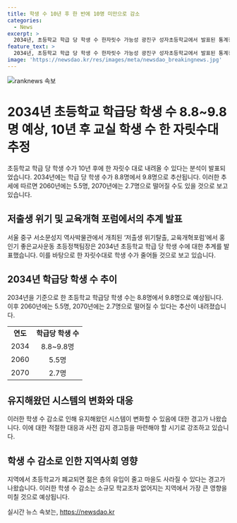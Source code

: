 ```yaml
---
title: 학생 수 10년 후 한 반에 10명 미만으로 감소
categories:
  - News
excerpt: >
  2034년, 초등학교 학급 당 학생 수 한자릿수 가능성 광진구 성자초등학교에서 발표된 통계청 기반 추산에 따르면, 2034년에 학급 당 학생 수는 8.8~9.8명으로 예상됨. 홍인기 좋은교사운동 팀장은 현재 학생 수 감소 속도가 빠르며, 시스템이 무너질 수 있다며 사전 대책이 필요하다고 강조했다. 또한, 학생 수 감소로 소규모 학교가 사라지는 지역도 있다고 경고했다.
feature_text: >
  2034년, 초등학교 학급 당 학생 수 한자릿수 가능성 광진구 성자초등학교에서 발표된 통계청 기반 추산에 따르면, 2034년에 학급 당 학생 수는 8.8~9.8명으로 예상됨. 홍인기 좋은교사운동 팀장은 현재 학생 수 감소 속도가 빠르며, 시스템이 무너질 수 있다며 사전 대책이 필요하다고 강조했다. 또한, 학생 수 감소로 소규모 학교가 사라지는 지역도 있다고 경고했다.
image: 'https://newsdao.kr/res/images/meta/newsdao_breakingnews.jpg'
---
```


<p><img src="https://newsdao.kr/res/images/meta/newsdao_breakingnews.jpg" alt="ranknews 속보" /></p>

<h1>2034년 초등학교 학급당 학생 수 8.8~9.8명 예상, 10년 후 교실 학생 수 한 자릿수대 추정</h1>

<p data-ke-size="size16">초등학교 학급 당 학생 수가 10년 후에 한 자릿수 대로 내려올 수 있다는 분석이 발표되었습니다. 2034년에는 학급 당 학생 수가 8.8명에서 9.8명으로 추산됩니다. 이러한 추세에 따르면 2060년에는 5.5명, 2070년에는 2.7명으로 떨어질 수도 있을 것으로 보고 있습니다.</p>

<h2 data-ke-size="size26">저출생 위기 및 교육개혁 포럼에서의 추계 발표</h2>

<p data-ke-size="size16">서울 중구 서소문성지 역사박물관에서 개최된 ‘저출생 위기탈출, 교육개혁포럼’에서 홍인기 좋은교사운동 초등정책팀장은 2034년 초등학교 학급 당 학생 수에 대한 추계를 발표했습니다. 이를 바탕으로 한 자릿수대로 학생 수가 줄어들 것으로 보고 있습니다.</p>

<h2 data-ke-size="size26">2034년 학급당 학생 수 추이</h2>

<p data-ke-size="size16">2034년을 기준으로 한 초등학교 학급당 학생 수는 8.8명에서 9.8명으로 예상됩니다. 이후 2060년에는 5.5명, 2070년에는 2.7명으로 떨어질 수 있다는 추산이 내려졌습니다.</p>

<table>
    <tr>
        <td style="text-align: center; height: 17px;"><b>연도</b></td>
        <td style="text-align: center; height: 17px;"><b>학급당 학생 수</b></td>
    </tr>
    <tr>
        <td style="text-align: center; height: 17px;">2034</td>
        <td style="text-align: center; height: 17px;">8.8~9.8명</td>
    </tr>
    <tr>
        <td style="text-align: center; height: 17px;">2060</td>
        <td style="text-align: center; height: 17px;">5.5명</td>
    </tr>
    <tr>
        <td style="text-align: center; height: 17px;">2070</td>
        <td style="text-align: center; height: 17px;">2.7명</td>
    </tr>
</table>

<h2 data-ke-size="size26">유지해왔던 시스템의 변화와 대응</h2>

<p data-ke-size="size16">이러한 학생 수 감소로 인해 유지해왔던 시스템이 변화할 수 있음에 대한 경고가 나왔습니다. 이에 대한 적절한 대응과 사전 감지 경고등을 마련해야 할 시기로 강조하고 있습니다.</p>

<h2 data-ke-size="size26">학생 수 감소로 인한 지역사회 영향</h2>

<p data-ke-size="size16">지역에서 초등학교가 폐교되면 젊은 층의 유입이 줄고 마을도 사라질 수 있다는 경고가 나왔습니다. 이러한 학생 수 감소는 소규모 학교조차 없어지는 지역에서 가장 큰 영향을 미칠 것으로 예상됩니다.</p>
실시간 뉴스 속보는, <a href="https://newsdao.kr" rel="dofollow">https://newsdao.kr</a>


